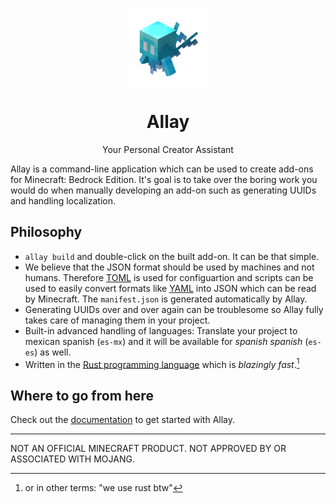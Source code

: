<p align="center">
  <img
    src="https://github.com/allay-mc/.github/blob/main/profile/allay.gif?raw=true"
    width="25%"
    align="center"
    alt="Animated Allay"
  />
  <h1 align="center">Allay</h1>
  <p align="center">
    Your Personal Creator Assistant
  </p>
</p>

Allay is a command-line application which can be used to create add-ons for
Minecraft: Bedrock Edition. It's goal is to take over the boring work you
would do when manually developing an add-on such as generating UUIDs and
handling localization.


## Philosophy

- `allay build` and double-click on the built add-on. It can be that simple.
- We believe that the JSON format should be used by machines and not humans.
  Therefore [TOML](https://toml.io) is used for configuartion and scripts
  can be used to easily convert formats like [YAML](https://yaml.org/) into
  JSON which can be read by Minecraft. The `manifest.json` is generated
  automatically by Allay.
- Generating UUIDs over and over again can be troublesome so Allay fully takes
  care of managing them in your project.
- Built-in advanced handling of languages: Translate your project to mexican
  spanish (`es-mx`) and it will be available for *spanish spanish* (`es-es`)
  as well.
- Written in the [Rust programming language](https://www.rust-lang.org/) which
  is *blazingly fast*.[^1]


## Where to go from here

Check out the [documentation](https://allay-mc.github.io/docs) to get started
with Allay.

[^1]: or in other terms: "we use rust btw"

---

NOT AN OFFICIAL MINECRAFT PRODUCT. NOT APPROVED BY OR ASSOCIATED WITH MOJANG.
